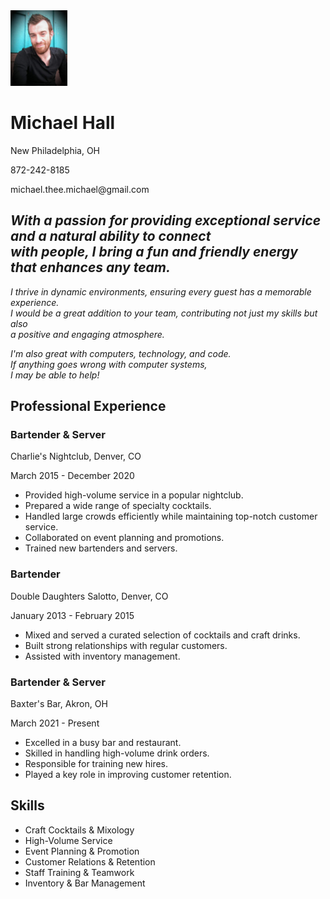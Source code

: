
<div>
<img width="18%" src="images/profile_photo.jpg">
    <h1>Michael Hall</h1>
    <p>New Philadelphia, OH</p>
    <p>872-242-8185</p>
    <p>michael.thee.michael@gmail.com</p>
</div>
<section>
<div>
    <p><i>
  <h2>With a passion for providing exceptional service and a natural ability to connect <br>
  with people, I bring a fun and friendly energy that enhances any team. 
  </h2></p>
<p>  
  <h8>I thrive in dynamic environments, ensuring every guest has a memorable experience. 
  <br>
  I would be a great addition to your team, contributing not just my skills but also 
  <br>
  a positive and engaging atmosphere.
  </h8></p>
<p><h8>I'm also great with computers, technology, and code. <br>
  If anything goes wrong with computer systems, <br>
  I may be able to help!
</i></h8>
</p>
</div>
    </section>
<section id="professional-experience">
    <h2>Professional Experience</h2>
    <div class="job">
      <h3>Bartender & Server</h3>
      <p>Charlie's Nightclub, Denver, CO</p>
      <p>March 2015 - December 2020</p>
      <ul>
        <li>Provided high-volume service in a popular nightclub.</li>
        <li>Prepared a wide range of specialty cocktails.</li>
        <li>Handled large crowds efficiently while maintaining top-notch customer service.</li>
        <li>Collaborated on event planning and promotions.</li>
        <li>Trained new bartenders and servers.</li>
      </ul>
    </div>
    <div class="job">
      <h3>Bartender</h3>
      <p>Double Daughters Salotto, Denver, CO</p>
      <p>January 2013 - February 2015</p>
      <ul>
        <li>Mixed and served a curated selection of cocktails and craft drinks.</li>
        <li>Built strong relationships with regular customers.</li>
        <li>Assisted with inventory management.</li>
      </ul>
    </div>
    <div class="job">
      <h3>Bartender & Server</h3>
      <p>Baxter's Bar, Akron, OH</p>
      <p>March 2021 - Present</p>
      <ul>
        <li>Excelled in a busy bar and restaurant.</li>
        <li>Skilled in handling high-volume drink orders.</li>
        <li>Responsible for training new hires.</li>
        <li>Played a key role in improving customer retention.</li>
      </ul>
    </div>
</section>
<section id="skills">
    <h2>Skills</h2>
    <ul>
      <li>Craft Cocktails & Mixology</li>
      <li>High-Volume Service</li>
      <li>Event Planning & Promotion</li>
      <li>Customer Relations & Retention</li>
      <li>Staff Training & Teamwork</li>
      <li>Inventory & Bar Management</li>
    </ul>
  </section>


